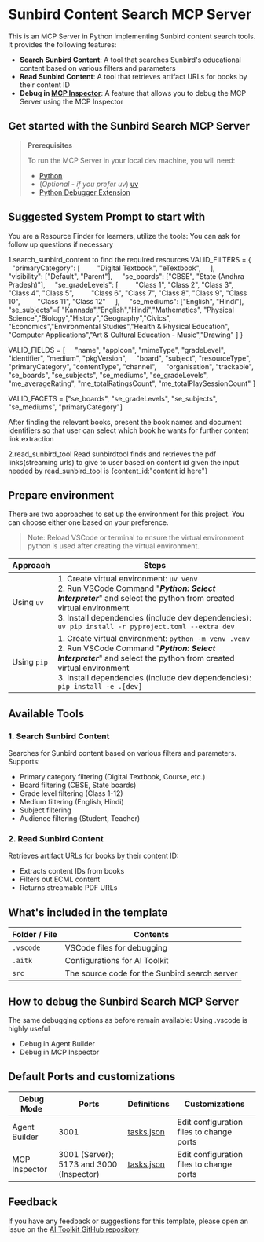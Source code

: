 # Sunbird Content Search MCP Server

This is an MCP Server in Python implementing Sunbird content search tools. It provides the following features:

- **Search Sunbird Content**: A tool that searches Sunbird's educational content based on various filters and parameters
- **Read Sunbird Content**: A tool that retrieves artifact URLs for books by their content ID
- **Debug in [MCP Inspector](https://github.com/modelcontextprotocol/inspector)**: A feature that allows you to debug the MCP Server using the MCP Inspector

## Get started with the Sunbird Search MCP Server

> **Prerequisites**
>
> To run the MCP Server in your local dev machine, you will need:
>
> - [Python](https://www.python.org/)
> - (*Optional - if you prefer uv*) [uv](https://github.com/astral-sh/uv)
> - [Python Debugger Extension](https://marketplace.visualstudio.com/items?itemName=ms-python.debugpy)

## Suggested System Prompt to start with
You are a Resource Finder for learners, utilize the tools:
You can ask for follow up questions if necessary

1.search_sunbird_content to find the required resources 
VALID_FILTERS = {
    "primaryCategory": [
        "Digital Textbook", "eTextbook",
    ],
    "visibility": ["Default", "Parent"],
    "se_boards": ["CBSE", "State (Andhra Pradesh)"],
    "se_gradeLevels": [
        "Class 1", "Class 2", "Class 3", "Class 4", "Class 5",
        "Class 6", "Class 7", "Class 8", "Class 9", "Class 10",
        "Class 11", "Class 12"
    ],
    "se_mediums": ["English", "Hindi"],
"se_subjects"=[
  "Kannada","English","Hindi","Mathematics",
  "Physical Science","Biology","History","Geography","Civics",
  "Economics","Environmental Studies","Health & Physical Education",
  "Computer Applications","Art & Cultural Education - Music","Drawing"
]
}


VALID_FIELDS = [
    "name", "appIcon", "mimeType", "gradeLevel", "identifier", "medium", "pkgVersion",
    "board", "subject", "resourceType", "primaryCategory", "contentType", "channel",
    "organisation", "trackable", "se_boards", "se_subjects", "se_mediums", "se_gradeLevels",
    "me_averageRating", "me_totalRatingsCount", "me_totalPlaySessionCount"
]


VALID_FACETS = ["se_boards", "se_gradeLevels", "se_subjects", "se_mediums", "primaryCategory"]

After finding the relevant books, present the book names and document identifiers so that user can select which book he wants for further content link extraction 

2.read_sunbird_tool
Read sunbirdtool finds and retrieves the pdf links(streaming urls) to give to user based on content id given
the input needed by read_sunbird_tool is {content_id:"content id here"}



## Prepare environment

There are two approaches to set up the environment for this project. You can choose either one based on your preference.

> Note: Reload VSCode or terminal to ensure the virtual environment python is used after creating the virtual environment.

| Approach | Steps |
| -------- | ----- |
| Using `uv` | 1. Create virtual environment: `uv venv` <br>2. Run VSCode Command "***Python: Select Interpreter***" and select the python from created virtual environment <br>3. Install dependencies (include dev dependencies): `uv pip install -r pyproject.toml --extra dev` |
| Using `pip` | 1. Create virtual environment: `python -m venv .venv` <br>2. Run VSCode Command "***Python: Select Interpreter***" and select the python from created virtual environment<br>3. Install dependencies (include dev dependencies): `pip install -e .[dev]` |

## Available Tools

### 1. Search Sunbird Content
Searches for Sunbird content based on various filters and parameters. Supports:
- Primary category filtering (Digital Textbook, Course, etc.)
- Board filtering (CBSE, State boards)
- Grade level filtering (Class 1-12)
- Medium filtering (English, Hindi)
- Subject filtering
- Audience filtering (Student, Teacher)

### 2. Read Sunbird Content
Retrieves artifact URLs for books by their content ID:
- Extracts content IDs from books
- Filters out ECML content
- Returns streamable PDF URLs

## What's included in the template

| Folder / File| Contents                                     |
| ------------ | -------------------------------------------- |
| `.vscode`    | VSCode files for debugging                   |
| `.aitk`      | Configurations for AI Toolkit                |
| `src`        | The source code for the Sunbird search server |

## How to debug the Sunbird Search MCP Server

The same debugging options as before remain available: Using .vscode is highly useful
- Debug in Agent Builder
- Debug in MCP Inspector

## Default Ports and customizations

| Debug Mode | Ports | Definitions | Customizations |
| ---------- | ----- | ------------ | -------------- |
| Agent Builder | 3001 | [tasks.json](.vscode/tasks.json) | Edit configuration files to change ports |
| MCP Inspector | 3001 (Server); 5173 and 3000 (Inspector) | [tasks.json](.vscode/tasks.json) | Edit configuration files to change ports |

## Feedback

If you have any feedback or suggestions for this template, please open an issue on the [AI Toolkit GitHub repository](https://github.com/microsoft/vscode-ai-toolkit/issues)
